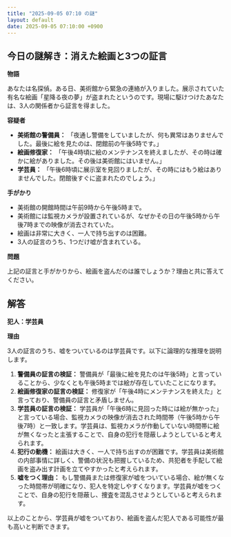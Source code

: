 ```yaml
---
title: "2025-09-05 07:10 の謎"
layout: default
date: 2025-09-05 07:10:00 +0900
---
```

## 今日の謎解き：消えた絵画と3つの証言

**物語**

あなたは名探偵。ある日、美術館から緊急の連絡が入りました。展示されていた有名な絵画「星降る夜の夢」が盗まれたというのです。現場に駆けつけたあなたは、3人の関係者から証言を得ました。

**容疑者**

*   **美術館の警備員：** 「夜通し警備をしていましたが、何も異常はありませんでした。最後に絵を見たのは、閉館前の午後5時です。」
*   **絵画修復家：** 「午後4時頃に絵のメンテナンスを終えましたが、その時は確かに絵がありました。その後は美術館にはいません。」
*   **学芸員：** 「午後6時頃に展示室を見回りましたが、その時にはもう絵はありませんでした。閉館後すぐに盗まれたのでしょう。」

**手がかり**

*   美術館の開館時間は午前9時から午後5時まで。
*   美術館には監視カメラが設置されているが、なぜかその日の午後5時から午後7時までの映像が消去されていた。
*   絵画は非常に大きく、一人で持ち出すのは困難。
*   3人の証言のうち、1つだけ嘘が含まれている。

**問題**

上記の証言と手がかりから、絵画を盗んだのは誰でしょうか？理由と共に答えてください。

## 解答

**犯人：学芸員**

**理由**

3人の証言のうち、嘘をついているのは学芸員です。以下に論理的な推理を説明します。

1.  **警備員の証言の検証：** 警備員が「最後に絵を見たのは午後5時」と言っていることから、少なくとも午後5時までは絵が存在していたことになります。
2.  **絵画修復家の証言の検証：** 修復家が「午後4時にメンテナンスを終えた」と言っており、警備員の証言と矛盾しません。
3.  **学芸員の証言の検証：** 学芸員が「午後6時に見回った時には絵が無かった」と言っている場合、監視カメラの映像が消去された時間帯（午後5時から午後7時）と一致します。学芸員は、監視カメラが作動していない時間帯に絵が無くなったと主張することで、自身の犯行を隠蔽しようとしていると考えられます。
4.  **犯行の動機：** 絵画は大きく、一人で持ち出すのが困難です。学芸員は美術館の内部事情に詳しく、警備の状況も把握しているため、共犯者を手配して絵画を盗み出す計画を立てやすかったと考えられます。
5.  **嘘をつく理由：** もし警備員または修復家が嘘をついている場合、絵が無くなった時間帯が明確になり、犯人を特定しやすくなります。学芸員が嘘をつくことで、自身の犯行を隠蔽し、捜査を混乱させようとしていると考えられます。

以上のことから、学芸員が嘘をついており、絵画を盗んだ犯人である可能性が最も高いと判断できます。
